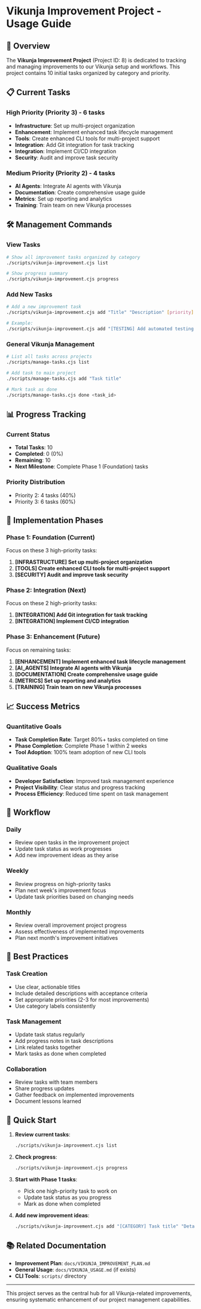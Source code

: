 # Vikunja Improvement Project - Usage Guide

## 🎯 Overview

The **Vikunja Improvement Project** (Project ID: 8) is dedicated to tracking and managing improvements to our Vikunja setup and workflows. This project contains 10 initial tasks organized by category and priority.

## 📋 Current Tasks

### High Priority (Priority 3) - 6 tasks
- **Infrastructure**: Set up multi-project organization
- **Enhancement**: Implement enhanced task lifecycle management  
- **Tools**: Create enhanced CLI tools for multi-project support
- **Integration**: Add Git integration for task tracking
- **Integration**: Implement CI/CD integration
- **Security**: Audit and improve task security

### Medium Priority (Priority 2) - 4 tasks
- **AI Agents**: Integrate AI agents with Vikunja
- **Documentation**: Create comprehensive usage guide
- **Metrics**: Set up reporting and analytics
- **Training**: Train team on new Vikunja processes

## 🛠 Management Commands

### View Tasks
```bash
# Show all improvement tasks organized by category
./scripts/vikunja-improvement.cjs list

# Show progress summary
./scripts/vikunja-improvement.cjs progress
```

### Add New Tasks
```bash
# Add a new improvement task
./scripts/vikunja-improvement.cjs add "Title" "Description" [priority]

# Example:
./scripts/vikunja-improvement.cjs add "[TESTING] Add automated testing for CLI tools" "Create unit tests for all Vikunja CLI scripts" 3
```

### General Vikunja Management
```bash
# List all tasks across projects
./scripts/manage-tasks.cjs list

# Add task to main project
./scripts/manage-tasks.cjs add "Task title"

# Mark task as done
./scripts/manage-tasks.cjs done <task_id>
```

## 📊 Progress Tracking

### Current Status
- **Total Tasks**: 10
- **Completed**: 0 (0%)
- **Remaining**: 10
- **Next Milestone**: Complete Phase 1 (Foundation) tasks

### Priority Distribution
- Priority 2: 4 tasks (40%)
- Priority 3: 6 tasks (60%)

## 🎯 Implementation Phases

### Phase 1: Foundation (Current)
Focus on these 3 high-priority tasks:
1. **[INFRASTRUCTURE] Set up multi-project organization**
2. **[TOOLS] Create enhanced CLI tools for multi-project support**
3. **[SECURITY] Audit and improve task security**

### Phase 2: Integration (Next)
Focus on these 2 high-priority tasks:
1. **[INTEGRATION] Add Git integration for task tracking**
2. **[INTEGRATION] Implement CI/CD integration**

### Phase 3: Enhancement (Future)
Focus on remaining tasks:
1. **[ENHANCEMENT] Implement enhanced task lifecycle management**
2. **[AI_AGENTS] Integrate AI agents with Vikunja**
3. **[DOCUMENTATION] Create comprehensive usage guide**
4. **[METRICS] Set up reporting and analytics**
5. **[TRAINING] Train team on new Vikunja processes**

## 📈 Success Metrics

### Quantitative Goals
- **Task Completion Rate**: Target 80%+ tasks completed on time
- **Phase Completion**: Complete Phase 1 within 2 weeks
- **Tool Adoption**: 100% team adoption of new CLI tools

### Qualitative Goals
- **Developer Satisfaction**: Improved task management experience
- **Project Visibility**: Clear status and progress tracking
- **Process Efficiency**: Reduced time spent on task management

## 🔄 Workflow

### Daily
- Review open tasks in the improvement project
- Update task status as work progresses
- Add new improvement ideas as they arise

### Weekly
- Review progress on high-priority tasks
- Plan next week's improvement focus
- Update task priorities based on changing needs

### Monthly
- Review overall improvement project progress
- Assess effectiveness of implemented improvements
- Plan next month's improvement initiatives

## 📝 Best Practices

### Task Creation
- Use clear, actionable titles
- Include detailed descriptions with acceptance criteria
- Set appropriate priorities (2-3 for most improvements)
- Use category labels consistently

### Task Management
- Update task status regularly
- Add progress notes in task descriptions
- Link related tasks together
- Mark tasks as done when completed

### Collaboration
- Review tasks with team members
- Share progress updates
- Gather feedback on implemented improvements
- Document lessons learned

## 🚀 Quick Start

1. **Review current tasks**:
   ```bash
   ./scripts/vikunja-improvement.cjs list
   ```

2. **Check progress**:
   ```bash
   ./scripts/vikunja-improvement.cjs progress
   ```

3. **Start with Phase 1 tasks**:
   - Pick one high-priority task to work on
   - Update task status as you progress
   - Mark as done when completed

4. **Add new improvement ideas**:
   ```bash
   ./scripts/vikunja-improvement.cjs add "[CATEGORY] Task title" "Detailed description" 3
   ```

## 📚 Related Documentation

- **Improvement Plan**: `docs/VIKUNJA_IMPROVEMENT_PLAN.md`
- **General Usage**: `docs/VIKUNJA_USAGE.md` (if exists)
- **CLI Tools**: `scripts/` directory

---

This project serves as the central hub for all Vikunja-related improvements, ensuring systematic enhancement of our project management capabilities. 